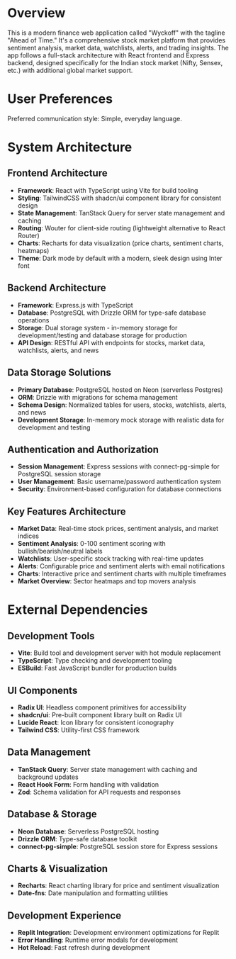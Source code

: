 # Overview

This is a modern finance web application called "Wyckoff" with the tagline "Ahead of Time." It's a comprehensive stock market platform that provides sentiment analysis, market data, watchlists, alerts, and trading insights. The app follows a full-stack architecture with React frontend and Express backend, designed specifically for the Indian stock market (Nifty, Sensex, etc.) with additional global market support.

# User Preferences

Preferred communication style: Simple, everyday language.

# System Architecture

## Frontend Architecture
- **Framework**: React with TypeScript using Vite for build tooling
- **Styling**: TailwindCSS with shadcn/ui component library for consistent design
- **State Management**: TanStack Query for server state management and caching
- **Routing**: Wouter for client-side routing (lightweight alternative to React Router)
- **Charts**: Recharts for data visualization (price charts, sentiment charts, heatmaps)
- **Theme**: Dark mode by default with a modern, sleek design using Inter font

## Backend Architecture
- **Framework**: Express.js with TypeScript
- **Database**: PostgreSQL with Drizzle ORM for type-safe database operations
- **Storage**: Dual storage system - in-memory storage for development/testing and database storage for production
- **API Design**: RESTful API with endpoints for stocks, market data, watchlists, alerts, and news

## Data Storage Solutions
- **Primary Database**: PostgreSQL hosted on Neon (serverless Postgres)
- **ORM**: Drizzle with migrations for schema management
- **Schema Design**: Normalized tables for users, stocks, watchlists, alerts, and news
- **Development Storage**: In-memory mock storage with realistic data for development and testing

## Authentication and Authorization
- **Session Management**: Express sessions with connect-pg-simple for PostgreSQL session storage
- **User Management**: Basic username/password authentication system
- **Security**: Environment-based configuration for database connections

## Key Features Architecture
- **Market Data**: Real-time stock prices, sentiment analysis, and market indices
- **Sentiment Analysis**: 0-100 sentiment scoring with bullish/bearish/neutral labels
- **Watchlists**: User-specific stock tracking with real-time updates
- **Alerts**: Configurable price and sentiment alerts with email notifications
- **Charts**: Interactive price and sentiment charts with multiple timeframes
- **Market Overview**: Sector heatmaps and top movers analysis

# External Dependencies

## Development Tools
- **Vite**: Build tool and development server with hot module replacement
- **TypeScript**: Type checking and development tooling
- **ESBuild**: Fast JavaScript bundler for production builds

## UI Components
- **Radix UI**: Headless component primitives for accessibility
- **shadcn/ui**: Pre-built component library built on Radix UI
- **Lucide React**: Icon library for consistent iconography
- **Tailwind CSS**: Utility-first CSS framework

## Data Management
- **TanStack Query**: Server state management with caching and background updates
- **React Hook Form**: Form handling with validation
- **Zod**: Schema validation for API requests and responses

## Database & Storage
- **Neon Database**: Serverless PostgreSQL hosting
- **Drizzle ORM**: Type-safe database toolkit
- **connect-pg-simple**: PostgreSQL session store for Express sessions

## Charts & Visualization
- **Recharts**: React charting library for price and sentiment visualization
- **Date-fns**: Date manipulation and formatting utilities

## Development Experience
- **Replit Integration**: Development environment optimizations for Replit
- **Error Handling**: Runtime error modals for development
- **Hot Reload**: Fast refresh during development